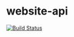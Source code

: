 # website-api

[![Build Status](https://dev.azure.com/assassins-br/website-backend/_apis/build/status/website-api%20CI?branchName=master)](https://dev.azure.com/assassins-br/website-backend/_build/latest?definitionId=1&branchName=master) 
